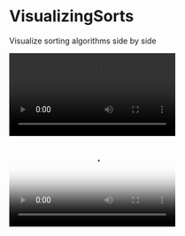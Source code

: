# VisualizingSorts
Visualize sorting algorithms side by side

![merge vs heap](eb702300-cb07-4197-8209-ffb3b84e9175.webm)

<div class="video_container">
  <video controls="controls" allowfullscreen="true" poster="path/to/poster_image.png">
    <source src="eb702300-cb07-4197-8209-ffb3b84e9175.webm" type="video/webm">
  </video> 
</div>
